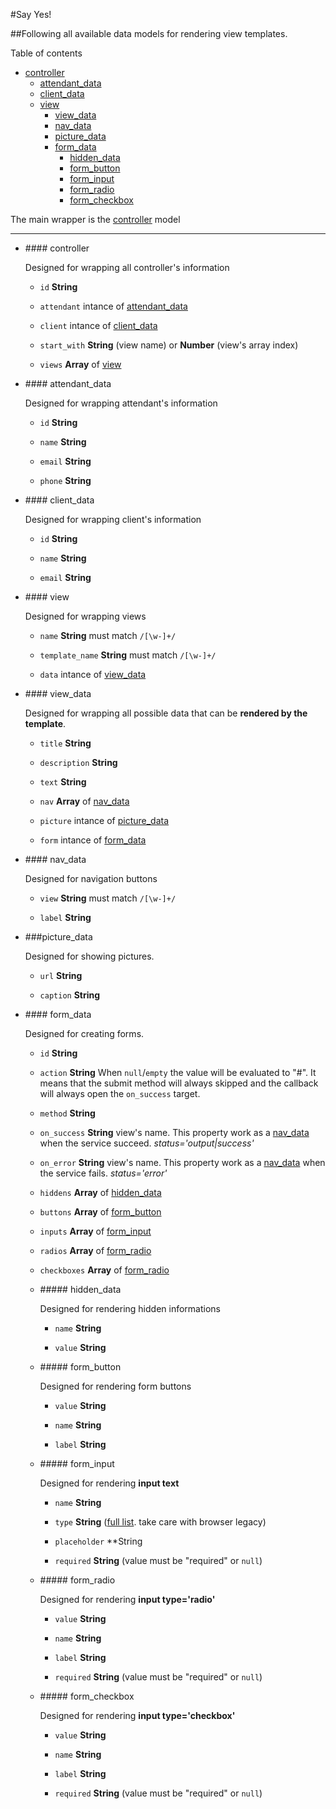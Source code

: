 #<a name="top"></a>Say Yes!

##Following all available data models for rendering view templates.

Table of contents

- [controller](#controller)
	- [attendant_data](#attendant_data)
	- [client_data](#client_data)
	- [view](#view)
		- [view_data](#view_data)
		- [nav_data](#nav_data)
		- [picture_data](#picture_data)
		- [form_data](#form_data)
			- [hidden_data](#hidden_data)
			- [form_button](#form_button)
			- [form_input](#form_input)
			- [form_radio](#form_radio)
			- [form_checkbox](#form_checkbox)

The main wrapper is the [controller](#controller) model

---

- ###<a name="controller"># </a>controller

	Designed for wrapping all controller's information

	- `id` **String**

	- `attendant` intance of [attendant_data](#attendant_data)

	- `client` intance of [client_data](#client_data)

	- `start_with` **String** (view name) or **Number** (view's array index)

	- `views` **Array** of [view](#view)

- ###<a name="attendant_data"># </a>attendant_data

	Designed for wrapping attendant's information

	- `id` **String**

	- `name` **String**

	- `email` **String**

	- `phone` **String**

- ###<a name="client_data"># </a>client_data

	Designed for wrapping client's information

	- `id` **String**

	- `name` **String**

	- `email` **String**

- ###<a name="view"># </a>view

	Designed for wrapping views

	- `name` **String** must match `/[\w-]+/`

	- `template_name` **String** must match `/[\w-]+/`

	- `data` intance of [view_data](#view_data)

- ###<a name="view_data"># </a>view_data

	Designed for wrapping all possible data that can be **rendered by the template**.

	- `title` **String**

	- `description` **String**

	- `text`	**String**

	- `nav` **Array** of [nav_data](#nav_data)

	- `picture` intance of [picture_data](#picture_data)

	- `form` intance of [form_data](#form_data)

- ###<a name="nav_data"># </a>nav_data

	Designed for navigation buttons

	- `view` **String** must match `/[\w-]+/`

	- `label` **String**

- ###<a name="picture_data"></a>picture_data

	Designed for showing pictures.

	- `url` **String**

	- `caption` **String**

- ###<a name="form_data"># </a>form_data

	Designed for creating forms.

	- `id` **String**

	- `action` **String** When `null`/`empty` the value will be evaluated to "#". It means that the submit method will always skipped and the callback will always open the `on_success` target.

	- `method` **String**

	- `on_success` **String** view's name. This property work as a [nav_data](#nav_data) when the service succeed. *status='output|success'*

	- `on_error` **String** view's name. This property work as a [nav_data](#nav_data) when the service fails. *status='error'*

	- `hiddens` **Array** of [hidden_data](#hidden_data)

	- `buttons` **Array** of [form_button](#form_button)

	- `inputs` **Array** of [form_input](#form_input)

	- `radios` **Array** of [form_radio](#form_radio)

	- `checkboxes` **Array** of [form_radio](#form_radio)

	- ####<a name="hidden_data"># </a>hidden_data

		Designed for rendering hidden informations

		- `name` **String**

		- `value` **String**

	- ####<a name="form_button"># </a>form_button

		Designed for rendering form buttons

		- `value` **String**

		- `name` **String**

		- `label` **String**

	- ####<a name="form_input"># </a>form_input

		Designed for rendering **input text**

		- `name` **String**

		- `type` **String** ([full list](http://www.w3schools.com/html/html5_form_input_types.asp). take care with browser legacy)

		- `placeholder` **String

		- `required` **String** (value must be "required" or `null`)

	- ####<a name="form_radio"># </a>form_radio

		Designed for rendering **input type='radio'**

		- `value` **String**

		- `name` **String**

		- `label` **String**

		- `required` **String** (value must be "required" or `null`)

	- ####<a name="form_checkbox"># </a>form_checkbox

		Designed for rendering **input type='checkbox'**

		- `value` **String**

		- `name` **String**

		- `label` **String**

		- `required` **String** (value must be "required" or `null`)
